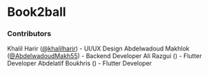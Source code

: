 # Book2ball
*<Slogan>*
### Contributors
Khalil Harir ([@khalilharir](https://github.com/khalilharir)) - UI/UX Design
Abdelwadoud Makhlok ([@AbdelwadoudMakh55](https://github.com/AbdelwadoudMakh55)) - Backend Developer
Ali Razgui () - Flutter Developer
Abdelatif Boukhris () - Flutter Developer